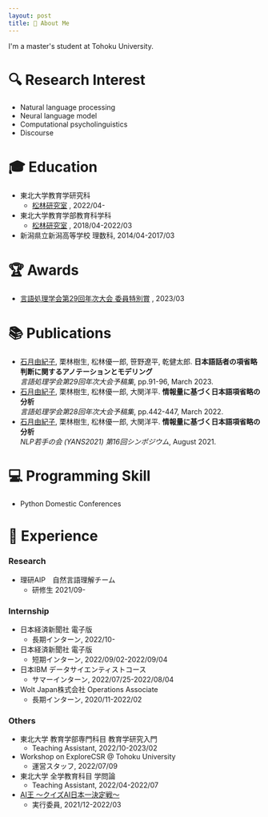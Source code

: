 ```yaml
---
layout: post
title: 💁 About Me
---
```

I'm a master's student at Tohoku University.
# 🔍  Research Interest
- Natural language processing
- Neural language model
- Computational psycholinguistics
- Discourse

# 🎓  Education 
- 東北大学教育学研究科
    - [松林研究室](https://www.edunlp.sed.tohoku.ac.jp/) , 2022/04-
- 東北大学教育学部教育科学科
    - [松林研究室](https://www.edunlp.sed.tohoku.ac.jp/) , 2018/04-2022/03
- 新潟県立新潟高等学校 理数科, 2014/04-2017/03

# 🏆 Awards
- [言語処理学会第29回年次大会 委員特別賞](https://www.anlp.jp/nlp2023/award.html) , 2023/03 

# 📚 Publications

- <u>石月由紀子</u>, 栗林樹生, 松林優一郎, 笹野遼平, 乾健太郎. **日本語話者の項省略判断に関するアノテーションとモデリング**\
   *言語処理学会第29回年次大会予稿集*, pp.91-96, March 2023.
- <u>石月由紀子</u>, 栗林樹生, 松林優一郎, 大関洋平. **情報量に基づく日本語項省略の分析**\
*言語処理学会第28回年次大会予稿集*, pp.442-447, March 2022.
- <u>石月由紀子</u>, 栗林樹生, 松林優一郎, 大関洋平. **情報量に基づく日本語項省略の分析**\
*NLP若手の会 (YANS2021) 第16回シンポジウム*, August 2021.

# 💻  Programming Skill
- Python
Domestic Conferences
# 🚀  Experience
### Research
- 理研AIP　自然言語理解チーム　
    - 研修生 2021/09-
    
### Internship
- 日本経済新聞社 電子版
    - 長期インターン, 2022/10-
- 日本経済新聞社 電子版
    - 短期インターン, 2022/09/02-2022/09/04
- 日本IBM データサイエンティストコース
    - サマーインターン, 2022/07/25-2022/08/04
- Wolt Japan株式会社 Operations Associate
    - 長期インターン, 2020/11-2022/02
    
### Others
- 東北大学 教育学部専門科目 教育学研究入門
    - Teaching Assistant, 2022/10-2023/02
- Workshop on ExploreCSR @ Tohoku University
    - 運営スタッフ, 2022/07/09
- 東北大学 全学教育科目 学問論
    - Teaching Assistant, 2022/04-2022/07
- [AI王 〜クイズAI日本一決定戦〜](https://sites.google.com/view/project-aio/) 
    - 実行委員, 2021/12-2022/03
    





